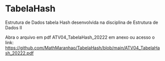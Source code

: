 # TabelaHash
Estrutura de Dados tabela Hash desenvolvida na disciplina de Estrutura de Dados II

Abra o arquivo em pdf ATV04_TabelaHash_20222 em anexo ou acesso o link: https://github.com/MathMaranhao/TabelaHash/blob/main/ATV04_TabelaHash_20222.pdf
